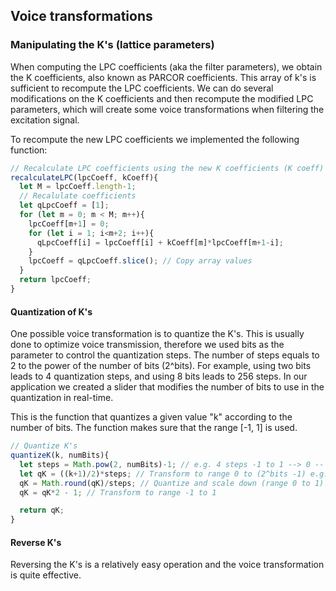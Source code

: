 ## Voice transformations

### Manipulating the K's (lattice parameters)
When computing the LPC coefficients (aka the filter parameters), we obtain the K coefficients, also known as PARCOR coefficients. This array of k's is sufficient to recompute the LPC coefficients. We can do several modifications on the K coefficients and then recompute the modified LPC parameters, which will create some voice transformations when filtering the excitation signal.

To recompute the new LPC coefficients we implemented the following function:

```javascript
// Recalculate LPC coefficients using the new K coefficients (K coeff)
recalculateLPC(lpcCoeff, kCoeff){
  let M = lpcCoeff.length-1;
  // Recalulate coefficients
  let qLpcCoeff = [1];
  for (let m = 0; m < M; m++){
    lpcCoeff[m+1] = 0;
    for (let i = 1; i<m+2; i++){
      qLpcCoeff[i] = lpcCoeff[i] + kCoeff[m]*lpcCoeff[m+1-i];
    }
    lpcCoeff = qLpcCoeff.slice(); // Copy array values
  }
  return lpcCoeff;
}

```

#### Quantization of K's
One possible voice transformation is to quantize the K's. This is usually done to optimize voice transmission, therefore we used bits as the parameter to control the quantization steps. The number of steps equals to 2 to the power of the number of bits (2^bits). For example, using two bits leads to 4 quantization steps, and using 8 bits leads to 256 steps. In our application we created a slider that modifies the number of bits to use in the quantization in real-time.

This is the function that quantizes a given value "k" according to the number of bits. The function makes sure that the range [-1, 1] is used.

```javascript
// Quantize K's
quantizeK(k, numBits){
  let steps = Math.pow(2, numBits)-1; // e.g. 4 steps -1 to 1 --> 0 -- 1 * 3
  let qK = ((k+1)/2)*steps; // Transform to range 0 to (2^bits -1) e.g. 0 -- 3
  qK = Math.round(qK)/steps; // Quantize and scale down (range 0 to 1) e.g. (0 1 2 3 )/3 = 0 to 1
  qK = qK*2 - 1; // Transform to range -1 to 1

  return qK;
}

```


#### Reverse K's
Reversing the K's is a relatively easy operation and the voice transformation is quite effective.
